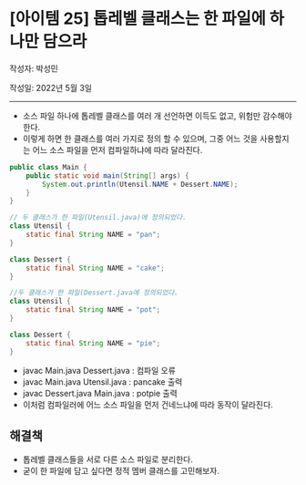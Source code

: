 # [아이템 25] 톱레벨 클래스는 한 파일에 하나만 담으라

작성자: 박성민

작성일: 2022년 5월 3일

---

- 소스 파일 하나에 톱레벨 클래스를 여러 개 선언하면 이득도 없고, 위험만 감수해야 한다.
- 이렇게 하면 한 클래스를 여러 가지로 정의 할 수 있으며, 그중 어느 것을 사용할지는 어느 소스 파일을 먼저 컴파일하냐에 따라 달라진다.

```java
public class Main {
    public static void main(String[] args) {
        System.out.println(Utensil.NAME + Dessert.NAME);
    }
}

// 두 클래스가 한 파일(Utensil.java)에 정의되었다.
class Utensil {
    static final String NAME = "pan";
}

class Dessert {
    static final String NAME = "cake";
}

//두 클래스가 한 파일(Dessert.java에 정의되었다.
class Utensil {
    static final String NAME = "pot";
}

class Dessert {
    static final String NAME = "pie";
}
```

- javac Main.java Dessert.java : 컴파일 오류
- javac Main.java Utensil.java : pancake 출력
- javac Dessert.java Main.java : potpie 출력
- 이처럼 컴파일러에 어느 소스 파일을 먼저 건네느냐에 따라 동작이 달라진다.

## 해결책

- 톱레벨 클래스들을 서로 다른 소스 파일로 분리한다.
- 굳이 한 파일에 담고 싶다면 정적 멤버 클래스를 고민해보자.
